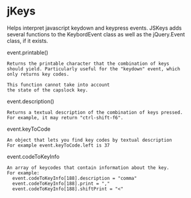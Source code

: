 # jKeys
Helps interpret javascript keydown and keypress events.
JSKeys adds several functions to the KeybordEvent class as well as the jQuery.Event class, if it exists.

event.printable()

    Returns the printable character that the combination of keys
    should yield. Particularly useful for the "keydown" event, which
    only returns key codes. 
    
    This function cannot take into account
    the state of the capslock key.

event.description()

    Returns a textual description of the combination of keys pressed.
    For example, it may return "ctrl-shift-f6".

event.keyToCode

    An object that lets you find key codes by textual description
    For example event.keyToCode.left is 37

event.codeToKeyInfo

    An array of keycodes that contain information about the key.
    For example:
      event.codeToKeyInfo[188].description = "comma"
      event.codeToKeyInfo[188].print = ","
      event.codeToKeyInfo[188].shiftPrint = "<"
